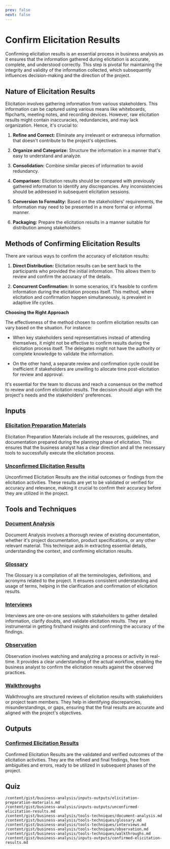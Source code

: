 ```yaml
---
prev: false
next: false
---
```


# Confirm Elicitation Results

Confirming elicitation results is an essential process in business analysis as it ensures that the information gathered during elicitation is accurate, complete, and understood correctly. This step is pivotal for maintaining the integrity and validity of the information collected, which subsequently influences decision-making and the direction of the project.

## Nature of Elicitation Results

Elicitation involves gathering information from various stakeholders. This information can be captured using various means like whiteboards, flipcharts, meeting notes, and recording devices. However, raw elicitation results might contain inaccuracies, redundancies, and may lack organization. Hence, it's crucial to:

1. **Refine and Correct:** Eliminate any irrelevant or extraneous information that doesn't contribute to the project's objectives.

2. **Organize and Categorize:** Structure the information in a manner that's easy to understand and analyze.

3. **Consolidation:** Combine similar pieces of information to avoid redundancy.

4. **Comparison:** Elicitation results should be compared with previously gathered information to identify any discrepancies. Any inconsistencies should be addressed in subsequent elicitation sessions.

5. **Conversion to Formality:** Based on the stakeholders' requirements, the information may need to be presented in a more formal or informal manner.

6. **Packaging:** Prepare the elicitation results in a manner suitable for distribution among stakeholders.

## Methods of Confirming Elicitation Results

There are various ways to confirm the accuracy of elicitation results:

1. **Direct Distribution:** Elicitation results can be sent back to the participants who provided the initial information. This allows them to review and confirm the accuracy of the details.

2. **Concurrent Confirmation:** In some scenarios, it's feasible to confirm information during the elicitation process itself. This method, where elicitation and confirmation happen simultaneously, is prevalent in adaptive life cycles.

**Choosing the Right Approach**

The effectiveness of the method chosen to confirm elicitation results can vary based on the situation. For instance:

- When key stakeholders send representatives instead of attending themselves, it might not be effective to confirm results during the elicitation process itself. The delegates might not have the authority or complete knowledge to validate the information.

- On the other hand, a separate review and confirmation cycle could be inefficient if stakeholders are unwilling to allocate time post-elicitation for review and approval.

It's essential for the team to discuss and reach a consensus on the method to review and confirm elicitation results. The decision should align with the project's needs and the stakeholders' preferences.

## Inputs

### [Elicitation Preparation Materials](/content/gist/business-analysis/inputs-outputs/elicitation-preparation-materials.md)

Elicitation Preparation Materials include all the resources, guidelines, and documentation prepared during the planning phase of elicitation. This ensures that the business analyst has a clear direction and all the necessary tools to successfully execute the elicitation process.

### [Unconfirmed Elicitation Results](/content/gist/business-analysis/inputs-outputs/unconfirmed-elicitation-results.md)

Unconfirmed Elicitation Results are the initial outcomes or findings from the elicitation activities. These results are yet to be validated or verified for accuracy and relevance, making it crucial to confirm their accuracy before they are utilized in the project.

## Tools and Techniques

### [Document Analysis](/content/gist/business-analysis/tools-techniques/document-analysis.md)

Document Analysis involves a thorough review of existing documentation, whether it's project documentation, product specifications, or any other relevant material. This technique aids in extracting essential details, understanding the context, and confirming elicitation results.

### [Glossary](/content/gist/business-analysis/tools-techniques/glossary.md)

The Glossary is a compilation of all the terminologies, definitions, and acronyms related to the project. It ensures consistent understanding and usage of terms, helping in the clarification and confirmation of elicitation results.

### [Interviews](/content/gist/business-analysis/tools-techniques/interviews.md)

Interviews are one-on-one sessions with stakeholders to gather detailed information, clarify doubts, and validate elicitation results. They are instrumental in getting firsthand insights and confirming the accuracy of the findings.

### [Observation](/content/gist/business-analysis/tools-techniques/observation.md)

Observation involves watching and analyzing a process or activity in real-time. It provides a clear understanding of the actual workflow, enabling the business analyst to confirm the elicitation results against the observed practices.

### [Walkthroughs](/content/gist/business-analysis/tools-techniques/walkthroughs.md)

Walkthroughs are structured reviews of elicitation results with stakeholders or project team members. They help in identifying discrepancies, misunderstandings, or gaps, ensuring that the final results are accurate and aligned with the project's objectives.

## Outputs

### [Confirmed Elicitation Results](/content/gist/business-analysis/inputs-outputs/confirmed-elicitation-results.md)

Confirmed Elicitation Results are the validated and verified outcomes of the elicitation activities. They are the refined and final findings, free from ambiguities and errors, ready to be utilized in subsequent phases of the project.

## Quiz

```quiz
/content/gist/business-analysis/inputs-outputs/elicitation-preparation-materials.md
/content/gist/business-analysis/inputs-outputs/unconfirmed-elicitation-results.md
/content/gist/business-analysis/tools-techniques/document-analysis.md
/content/gist/business-analysis/tools-techniques/glossary.md
/content/gist/business-analysis/tools-techniques/interviews.md
/content/gist/business-analysis/tools-techniques/observation.md
/content/gist/business-analysis/tools-techniques/walkthroughs.md
/content/gist/business-analysis/inputs-outputs/confirmed-elicitation-results.md
```
